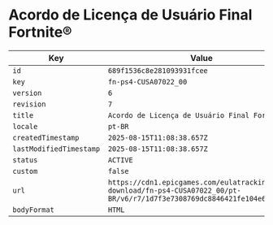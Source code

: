 # Acordo de Licença de Usuário Final Fortnite®

| Key | Value |
| --- | ----- |
| `id` | `689f1536c8e281093931fcee` |
| `key` | `fn-ps4-CUSA07022_00` |
| `version` | `6` |
| `revision` | `7` |
| `title` | `Acordo de Licença de Usuário Final Fortnite®` |
| `locale` | `pt-BR` |
| `createdTimestamp` | `2025-08-15T11:08:38.657Z` |
| `lastModifiedTimestamp` | `2025-08-15T11:08:38.657Z` |
| `status` | `ACTIVE` |
| `custom` | `false` |
| `url` | `https://cdn1.epicgames.com/eulatracking-download/fn-ps4-CUSA07022_00/pt-BR/v6/r7/1d7f3e7308769dc8846421fe104e637d.pdf` |
| `bodyFormat` | `HTML` |
